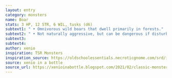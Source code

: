 ```yaml
---
layout: entry 
category: monsters
name: Boar
stats: 3 HP, 12 STR, 6 WIL, tusks (d6)
subtext1: " • Omnivorous wild boars that dwell primarily in forests."
subtext2: " • Not naturally aggressive, but can be dangerous if disturbed."
subtext3: 
subtext4: 
author: xenio
inspiration: TSR Monsters
inspiration_source: https://oldschoolessentials.necroticgnome.com/srd/index.php/Monster_Descriptions
source: xenio in a bottle
source_url: https://xenioinabottle.blogspot.com/2021/02/classic-monsters-for-cairnito-part-1.html
---
```

